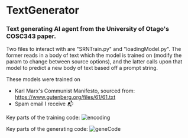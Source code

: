 # TextGenerator
### Text generating AI agent from the University of Otago's COSC343 paper. 

Two files to interact with are "SRNTrain.py" and "loadingModel.py".
The former reads in a body of text which the model is trained on (modify the <selection> param to change between source options), and the latter calls upon that model to predict a new body of text based off a prompt string.

These models were trained on 
  - Karl Marx's Communist Manifesto, sourced from: https://www.gutenberg.org/files/61/61.txt
  - Spam email I receive 📬

Key parts of the training code:
![encoding](https://user-images.githubusercontent.com/80669114/135188145-9e3bab11-c2c9-4287-8f13-4532b9ca33d0.png)

Key parts of the generating code:
![geneCode](https://user-images.githubusercontent.com/80669114/135188164-30ce28a2-f4cf-488f-9970-e097fb17152b.png)

